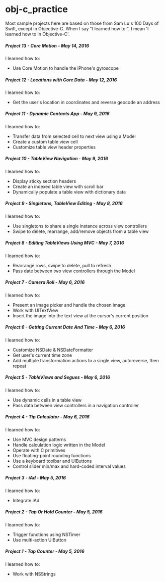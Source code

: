 # obj-c_practice
Most sample projects here are based on those from Sam Lu's 100 Days of Swift, except in Objective-C. When I say "I learned how to:", I mean 'I learned how to in Objective-C'.
<h5>Project 13 - Core Motion - May 14, 2016</h5>
  I learned how to:
  <ul>
    <li>Use Core Motion to handle the iPhone's gyroscope</li>
  </ul>
<h5>Project 12 - Locations with Core Data - May 12, 2016</h5>
  I learned how to:
  <ul>
    <li>Get the user's location in coordinates and reverse geocode an address</li>
  </ul>
<h5>Project 11 - Dynamic Contacts App - May 9, 2016</h5>
  I learned how to:
  <ul>
    <li>Transfer data from selected cell to next view using a Model</li>
    <li>Create a custom table view cell</li>
    <li>Customize table view header properties</li>
  </ul>
<h5>Project 10 - TableView Navigation - May 9, 2016</h5>
  I learned how to:
  <ul>
    <li>Display sticky section headers</li>
    <li>Create an indexed table view with scroll bar</li>
    <li>Dynamically populate a table view with dictionary data</li>
  </ul>
<h5>Project 9 - Singletons, TableView Editing - May 8, 2016</h5>
  I learned how to:
  <ul>
    <li>Use singletons to share a single instance across view controllers</li>
    <li>Swipe to delete, rearrange, add/remove objects from a table view</li>
  </ul>
<h5>Project 8 - Editing TableViews Using MVC - May 7, 2016</h5>
  I learned how to:
  <ul>
    <li>Rearrange rows, swipe to delete, pull to refresh</li>
    <li>Pass date between two view controllers through the Model</li>
  </ul>
<h5>Project 7 - Camera Roll - May 6, 2016</h5>
  I learned how to:
  <ul>
    <li>Present an image picker and handle the chosen image</li>
    <li>Work with UITextView</li>
    <li>Insert the image into the text view at the cursor's current position</li>
  </ul>
<h5>Project 6 - Getting Current Date And Time - May 6, 2016</h5>
  I learned how to:
  <ul>
    <li>Customize NSDate & NSDateFormatter</li>
    <li>Get user's current time zone</li>
    <li>Add multiple transformation actions to a single view, autoreverse, then repeat</li>
  </ul>
<h5>Project 5 - TableViews and Segues - May 6, 2016</h5>
  I learned how to:
  <ul>
    <li>Use dynamic cells in a table view</li>
    <li>Pass data between view controllers in a navigation controller</li>
  </ul>
<h5>Project 4 - Tip Calculator - May 6, 2016</h5>
  I learned how to:
  <ul>
    <li>Use MVC design patterns</li>
    <li>Handle calculation logic written in the Model</li>
    <li>Operate with C primitives</li>
    <li>Use floating-point rounding functions</li>
    <li>Use a keyboard toolbar and UIButtons</li>
    <li>Control slider min/max and hard-coded interval values</li>
  </ul>
<h5>Project 3 - iAd - May 5, 2016</h5>
  I learned how to:
  <ul>
    <li>Integrate iAd</li>
  </ul>
<h5>Project 2 - Tap Or Hold Counter - May 5, 2016</h5>
  I learned how to:
  <ul>
    <li>Trigger functions using NSTimer</li>
    <li>Use multi-action UIButton</li>
  </ul>
<h5>Project 1 - Tap Counter - May 5, 2016</h5>
  I learned how to:
  <ul>
    <li>Work with NSStrings</li>
  </ul>



